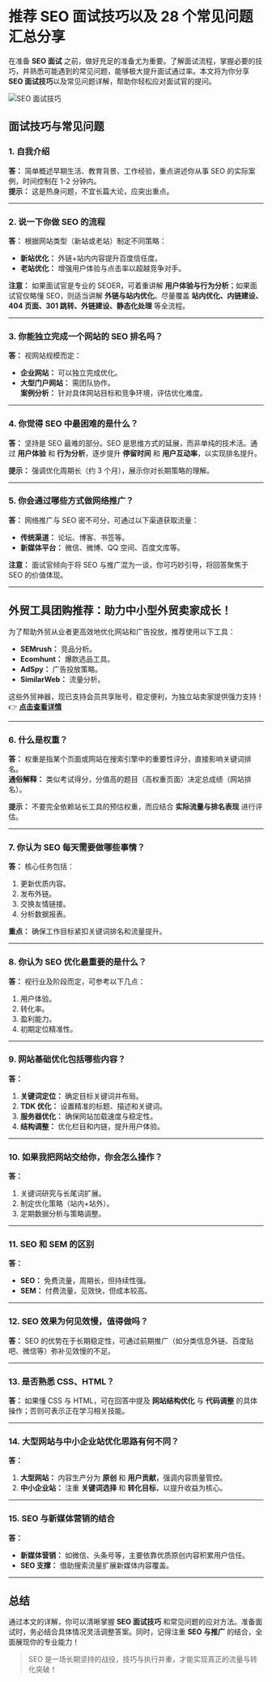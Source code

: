 # 推荐 SEO 面试技巧以及 28 个常见问题汇总分享

在准备 **SEO 面试** 之前，做好充足的准备尤为重要。了解面试流程，掌握必要的技巧，并熟悉可能遇到的常见问题，能够极大提升面试通过率。本文将为你分享 **SEO 面试技巧**以及常见问题详解，帮助你轻松应对面试官的提问。

![SEO 面试技巧](http://www.cjzzc.com/uploads/image/202108/1627985526872064.jpg)

## 面试技巧与常见问题

### 1. 自我介绍
**答：** 简单概述早期生活、教育背景、工作经验，重点讲述你从事 SEO 的实际案例，时间控制在 1-2 分钟内。  
**提示：** 这是热身问题，不宜长篇大论，应突出重点。

---

### 2. 说一下你做 SEO 的流程
**答：** 根据网站类型（新站或老站）制定不同策略：  
- **新站优化：** 外链+站内内容提升百度信任度。  
- **老站优化：** 增强用户体验与点击率以超越竞争对手。

**注意：** 如果面试官是专业的 SEOER，可着重讲解 **用户体验与行为分析**；如果面试官仅略懂 SEO，则适当讲解 **外链与站内优化**。尽量覆盖 **站内优化、内链建设、404 页面、301 跳转、外链建设、静态化处理** 等全流程。

---

### 3. 你能独立完成一个网站的 SEO 排名吗？
**答：** 视网站规模而定：  
- **企业网站：** 可以独立完成优化。  
- **大型门户网站：** 需团队协作。  
**案例分析：** 针对具体网站目标和竞争环境，评估优化难度。

---

### 4. 你觉得 SEO 中最困难的是什么？
**答：** 坚持是 SEO 最难的部分。SEO 是思维方式的延展，而非单纯的技术活。通过 **用户体验** 和 **行为分析**，逐步提升 **停留时间** 和 **用户互动率**，以实现排名提升。

**提示：** 强调优化周期长（约 3 个月），展示你对长期策略的理解。

---

### 5. 你会通过哪些方式做网络推广？
**答：** 网络推广与 SEO 密不可分，可通过以下渠道获取流量：  
- **传统渠道：** 论坛、博客、书签等。
- **新媒体平台：** 微信、微博、QQ 空间、百度文库等。

**注意：** 面试官倾向于将 SEO 与推广混为一谈，你可巧妙引导，将回答聚焦于 SEO 的价值体现。

---

## **外贸工具团购推荐：助力中小型外贸卖家成长！**

为了帮助外贸从业者更高效地优化网站和广告投放，推荐使用以下工具：  
- **SEMrush：** 竞品分析。  
- **Ecomhunt：** 爆款选品工具。  
- **AdSpy：** 广告投放策略。  
- **SimilarWeb：** 流量分析。  

这些外贸神器，现已支持会员共享账号，稳定便利，为独立站卖家提供强力支持！  
👉 **[点击查看详情](https://bit.ly/waimao518)**

---

### 6. 什么是权重？
**答：** 权重是指某个页面或网站在搜索引擎中的重要性评分，直接影响关键词排名。  
**通俗解释：** 类似考试得分，分值高的题目（高权重页面）决定总成绩（网站排名）。

**提示：** 不要完全依赖站长工具的预估权重，而应结合 **实际流量与排名表现** 进行评估。

---

### 7. 你认为 SEO 每天需要做哪些事情？
**答：** 核心任务包括：  
1. 更新优质内容。  
2. 发布外链。  
3. 交换友情链接。  
4. 分析数据报表。

**重点：** 确保工作目标紧扣关键词排名和流量提升。

---

### 8. 你认为 SEO 优化最重要的是什么？
**答：** 视行业及阶段而定，可参考以下几点：  
1. 用户体验。  
2. 转化率。  
3. 盈利能力。  
4. 初期定位精准性。

---

### 9. 网站基础优化包括哪些内容？
**答：**  
1. **关键词定位：** 确定目标关键词并布局。  
2. **TDK 优化：** 设置精准的标题、描述和关键词。  
3. **服务器优化：** 确保网站加载速度与稳定性。  
4. **结构调整：** 优化栏目和内链，提升用户体验。

---

### 10. 如果我把网站交给你，你会怎么操作？
**答：**  
1. 关键词研究与长尾词扩展。  
2. 制定优化策略（站内+站外）。  
3. 定期数据分析与策略调整。  

---

### 11. SEO 和 SEM 的区别
**答：**  
- **SEO：** 免费流量，周期长，但持续性强。  
- **SEM：** 付费流量，见效快，但成本较高。

---

### 12. SEO 效果为何见效慢，值得做吗？
**答：** SEO 的优势在于长期稳定性，可通过前期推广（如分类信息外链、百度贴吧、微信等）弥补见效慢的不足。

---

### 13. 是否熟悉 CSS、HTML？
**答：** 如果懂 CSS 与 HTML，可在回答中提及 **网站结构优化** 与 **代码调整** 的具体操作；否则可表示正在学习相关技能。

---

### 14. 大型网站与中小企业站优化思路有何不同？
**答：**  
1. **大型网站：** 内容生产分为 **原创** 和 **用户贡献**，强调内容质量管控。  
2. **中小企业站：** 注重 **关键词选择** 和 **转化目标**，以提升收益为核心。

---

### 15. SEO 与新媒体营销的结合
**答：**  
- **新媒体营销：** 如微信、头条号等，主要依靠优质原创内容积累用户信任。  
- **SEO 支撑：** 借助搜索流量扩展新媒体内容覆盖。

---

## 总结

通过本文的详解，你可以清晰掌握 **SEO 面试技巧** 和常见问题的应对方法。准备面试时，务必结合具体情况灵活调整答案。同时，记得注重 **SEO 与推广** 的结合，全面展现你的专业能力！

> SEO 是一场长期坚持的战役，技巧与执行并重，才能实现真正的流量与转化突破！
